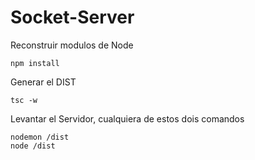 # Socket-Server

Reconstruir modulos de Node
```
npm install
```

Generar el DIST
```
tsc -w
```

Levantar el Servidor, cualquiera de estos dois comandos
```
nodemon /dist
node /dist
```